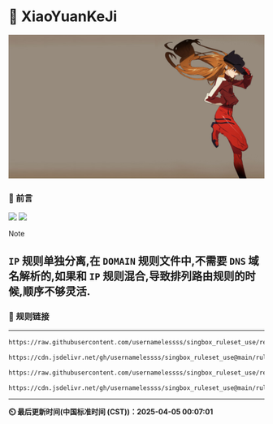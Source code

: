 
# 🧸 XiaoYuanKeJi
![](https://raw.githubusercontent.com/usernamelessss/picture-bed/main/images/202504042256831.jpg)
### 📣 前言
![](https://shields.io/badge/-移除重复规则-ff69b4) ![](https://shields.io/badge/-IP&nbsp;规则单独存放不与&nbsp;DOMAIN&nbsp;等混合-green)
> [!NOTE]
**`IP` 规则单独分离,在 `DOMAIN` 规则文件中,不需要 `DNS` 域名解析的,如果和 `IP` 规则混合,导致排列路由规则的时候,顺序不够灵活.**
---

###  🔗 规则链接
---

```url
https://raw.githubusercontent.com/usernamelessss/singbox_ruleset_use/refs/heads/main/rule/XiaoYuanKeJi/XiaoYuanKeJi_No_IP.json
```

```url
https://cdn.jsdelivr.net/gh/usernamelessss/singbox_ruleset_use@main/rule/XiaoYuanKeJi/XiaoYuanKeJi_No_IP.json
```

```url
https://raw.githubusercontent.com/usernamelessss/singbox_ruleset_use/refs/heads/main/rule/XiaoYuanKeJi/XiaoYuanKeJi_No_IP.srs
```

```url
https://cdn.jsdelivr.net/gh/usernamelessss/singbox_ruleset_use@main/rule/XiaoYuanKeJi/XiaoYuanKeJi_No_IP.srs
```

---
**⏲️ 最后更新时间(中国标准时间 (CST))：2025-04-05 00:07:01**
